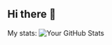## Hi there 👋

<!--
**WilliamZeng8964/WilliamZeng8964** is a ✨ _special_ ✨ repository because its `README.md` (this file) appears on your GitHub profile.

Here are some ideas to get you started:

- 🔭 I’m currently working on ...
- 🌱 I’m currently learning ...
- 👯 I’m looking to collaborate on ...
- 🤔 I’m looking for help with ...
- 💬 Ask me about ...
- 📫 How to reach me: ...
- 😄 Pronouns: ...
- ⚡ Fun fact: ...
-->
My stats:
![Your GitHub Stats](https://github-readme-stats.vercel.app/api?username=WilliamZeng8964&show_icons=true&theme=tokyonight)
